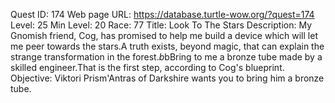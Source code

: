 Quest ID: 174
Web page URL: https://database.turtle-wow.org/?quest=174
Level: 25
Min Level: 20
Race: 77
Title: Look To The Stars
Description: My Gnomish friend, Cog, has promised to help me build a device which will let me peer towards the stars.A truth exists, beyond magic, that can explain the strange transformation in the forest.$b$bBring to me a bronze tube made by a skilled engineer.That is the first step, according to Cog's blueprint.
Objective: Viktori Prism'Antras of Darkshire wants you to bring him a bronze tube.
